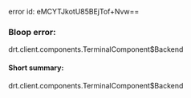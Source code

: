 error id: eMCYTJkotU85BEjTof+Nvw==
### Bloop error:

drt.client.components.TerminalComponent$Backend
#### Short summary: 

drt.client.components.TerminalComponent$Backend